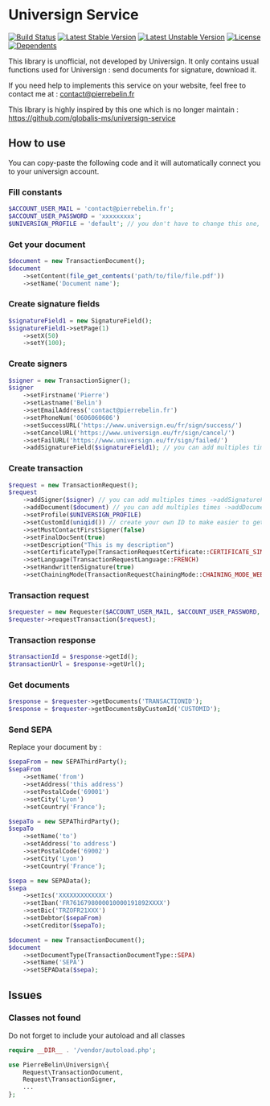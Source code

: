 # Universign Service

[![Build Status](https://travis-ci.org/pierrebelin/universign.svg?branch=master)](https://travis-ci.org/pierrebelin/universign)
[![Latest Stable Version](https://poser.pugx.org/pierrebelin/universign/v)](//packagist.org/packages/pierrebelin/universign)
[![Latest Unstable Version](https://poser.pugx.org/pierrebelin/universign/v/unstable)](//packagist.org/packages/pierrebelin/universign)
[![License](https://poser.pugx.org/pierrebelin/universign/license)](//packagist.org/packages/pierrebelin/universign)
[![Dependents](https://poser.pugx.org/pierrebelin/universign/dependents)](//packagist.org/packages/pierrebelin/universign)

This library is unofficial, not developed by Universign.
It only contains usual functions used for Universign : send documents for signature, download it.

If you need help to implements this service on your website, feel free to contact me at : contact@pierrebelin.fr

This library is highly inspired by this one which is no longer maintain : https://github.com/globalis-ms/universign-service

## How to use

You can copy-paste the following code and it will automatically connect you to your universign account.

### Fill constants

```php
$ACCOUNT_USER_MAIL = 'contact@pierrebelin.fr';
$ACCOUNT_USER_PASSWORD = 'xxxxxxxxx';
$UNIVERSIGN_PROFILE = 'default'; // you don't have to change this one, if you want to, read the manual
```

### Get your document

```php
$document = new TransactionDocument();
$document
    ->setContent(file_get_contents('path/to/file/file.pdf'))
    ->setName('Document name');
```

### Create signature fields

```php
$signatureField1 = new SignatureField();
$signatureField1->setPage(1)
    ->setX(50)
    ->setY(100);
```

### Create signers

```php
$signer = new TransactionSigner();
$signer
    ->setFirstname('Pierre')
    ->setLastname('Belin')
    ->setEmailAddress('contact@pierrebelin.fr')
    ->setPhoneNum('0606060606')
    ->setSuccessURL('https://www.universign.eu/fr/sign/success/')
    ->setCancelURL('https://www.universign.eu/fr/sign/cancel/')
    ->setFailURL('https://www.universign.eu/fr/sign/failed/')
    ->addSignatureField($signatureField1); // you can add multiples times ->addSignatureField($signatureField2) etc...
```

### Create transaction

```php
$request = new TransactionRequest();
$request
    ->addSigner($signer) // you can add multiples times ->addSignatureField($signer2) etc...
    ->addDocument($document) // you can add multiples times ->addDocument($document2) etc...
    ->setProfile($UNIVERSIGN_PROFILE)
    ->setCustomId(uniqid()) // create your own ID to make easier to get later
    ->setMustContactFirstSigner(false)
    ->setFinalDocSent(true)
    ->setDescription("This is my description")
    ->setCertificateType(TransactionRequestCertificate::CERTIFICATE_SIMPLE)
    ->setLanguage(TransactionRequestLanguage::FRENCH)
    ->setHandwrittenSignature(true)
    ->setChainingMode(TransactionRequestChainingMode::CHAINING_MODE_WEB);
```

### Transaction request

```php
$requester = new Requester($ACCOUNT_USER_MAIL, $ACCOUNT_USER_PASSWORD, false);
$requester->requestTransaction($request);
```

### Transaction response

```php
$transactionId = $response->getId();
$transactionUrl = $response->getUrl();
```

### Get documents

```php
$response = $requester->getDocuments('TRANSACTIONID');
$response = $requester->getDocumentsByCustomId('CUSTOMID');
```

### Send SEPA

Replace your document by :

```php
$sepaFrom = new SEPAThirdParty();
$sepaFrom
    ->setName('from')
    ->setAddress('this address')
    ->setPostalCode('69001')
    ->setCity('Lyon')
    ->setCountry('France');

$sepaTo = new SEPAThirdParty();
$sepaTo
    ->setName('to')
    ->setAddress('to address')
    ->setPostalCode('69002')
    ->setCity('Lyon')
    ->setCountry('France');

$sepa = new SEPAData();
$sepa
    ->setIcs('XXXXXXXXXXXXX')
    ->setIban('FR7616798000010000191892XXXX')
    ->setBic('TRZOFR21XXX')
    ->setDebtor($sepaFrom)
    ->setCreditor($sepaTo);

$document = new TransactionDocument();
$document
    ->setDocumentType(TransactionDocumentType::SEPA)
    ->setName('SEPA')
    ->setSEPAData($sepa);
```

## Issues

### Classes not found

Do not forget to include your autoload and all classes

```php
require __DIR__ . '/vendor/autoload.php';

use PierreBelin\Universign\{
    Request\TransactionDocument, 
    Request\TransactionSigner, 
    ...
};
```


